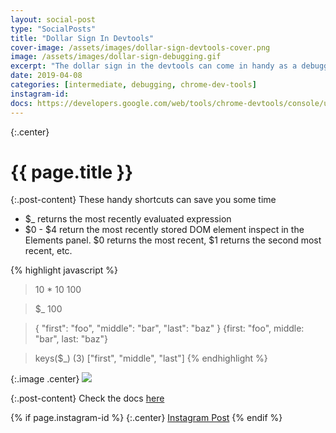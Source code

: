 ```yaml
---
layout: social-post
type: "SocialPosts"
title: "Dollar Sign In Devtools"
cover-image: /assets/images/dollar-sign-devtools-cover.png
image: /assets/images/dollar-sign-debugging.gif
excerpt: "The dollar sign in the devtools can come in handy as a debugging tool."
date: 2019-04-08
categories: [intermediate, debugging, chrome-dev-tools]
instagram-id: 
docs: https://developers.google.com/web/tools/chrome-devtools/console/utilities
---
```

{:.center}
# {{ page.title }}

{:.post-content}
These handy shortcuts can save you some time
* &#36;&#95; returns the most recently evaluated expression
* &#36;0 - &#36;4 return the most recently stored DOM element inspect in the Elements panel. &#36;0 returns the most recent, &#36;1 returns the second most recent, etc.

{% highlight javascript %}
> 10 * 10
100

> $_
100

> { "first": "foo", "middle": "bar", "last": "baz" }
{first: "foo", middle: "bar", last: "baz"}

> keys($_)
(3) ["first", "middle", "last"]
{% endhighlight %}

{:.image .center}
![]({{page.image}})


{:.post-content}
Check the docs <a href="{{page.docs}}" target="_blank">here</a>

{% if page.instagram-id %}
{:.center}
<a class="insta-link" href="https://www.instagram.com/p/{{page.instagram-id}}" target="_blank">Instagram Post</a>
{% endif %}

